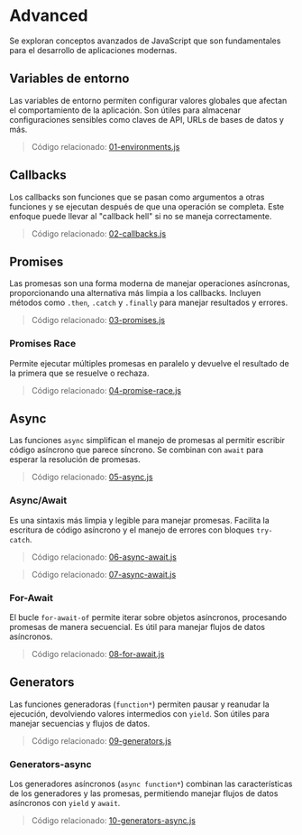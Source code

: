 # Advanced
Se exploran conceptos avanzados de JavaScript que son fundamentales para el desarrollo de aplicaciones modernas.


## Variables de entorno
Las variables de entorno permiten configurar valores globales que afectan el comportamiento de la aplicación. Son útiles para almacenar configuraciones sensibles como claves de API, URLs de bases de datos y más.

> Código relacionado: [01-environments.js](src/concepts/01-environments.js)

## Callbacks
Los callbacks son funciones que se pasan como argumentos a otras funciones y se ejecutan después de que una operación se completa. Este enfoque puede llevar al "callback hell" si no se maneja correctamente.

> Código relacionado: [02-callbacks.js](src/concepts/02-callbacks.js)

## Promises
Las promesas son una forma moderna de manejar operaciones asíncronas, proporcionando una alternativa más limpia a los callbacks. Incluyen métodos como `.then`, `.catch` y `.finally` para manejar resultados y errores.

> Código relacionado: [03-promises.js](src/concepts/03-promises.js)

### Promises Race
Permite ejecutar múltiples promesas en paralelo y devuelve el resultado de la primera que se resuelve o rechaza.

> Código relacionado: [04-promise-race.js](src/concepts/04-promise-race.js)


## Async
Las funciones `async` simplifican el manejo de promesas al permitir escribir código asíncrono que parece síncrono. Se combinan con `await` para esperar la resolución de promesas.

> Código relacionado: [05-async.js](src/concepts/05-async.js)

### Async/Await
Es una sintaxis más limpia y legible para manejar promesas. Facilita la escritura de código asíncrono y el manejo de errores con bloques `try-catch`.

> Código relacionado: [06-async-await.js](src/concepts/06-async-await.js)

> Código relacionado: [07-async-await.js](src/concepts/07-async-await.js)

### For-Await
El bucle `for-await-of` permite iterar sobre objetos asíncronos, procesando promesas de manera secuencial. Es útil para manejar flujos de datos asíncronos.

> Código relacionado: [08-for-await.js](src/concepts/08-for-await.js)

## Generators
Las funciones generadoras (`function*`) permiten pausar y reanudar la ejecución, devolviendo valores intermedios con `yield`. Son útiles para manejar secuencias y flujos de datos.

> Código relacionado: [09-generators.js](src/concepts/09-generators.js)

### Generators-async
Los generadores asíncronos (`async function*`) combinan las características de los generadores y las promesas, permitiendo manejar flujos de datos asíncronos con `yield` y `await`.

> Código relacionado: [10-generators-async.js](src/concepts/10-generators-async.js)
